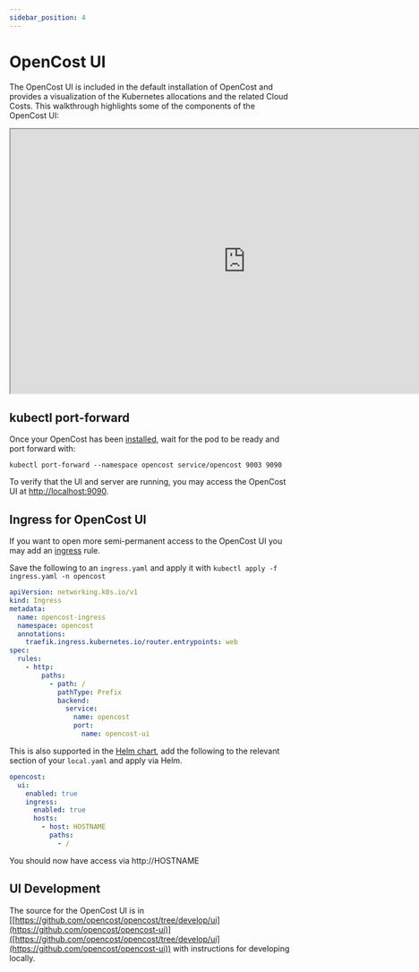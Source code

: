 ```yaml
---
sidebar_position: 4
---
```

# OpenCost UI

The OpenCost UI is included in the default installation of OpenCost and provides a visualization of the Kubernetes allocations and the related Cloud Costs. This walkthrough highlights some of the components of the OpenCost UI:

<iframe width="840" height="472" src="https://www.youtube.com/embed/lCP4Ci9Kcdg?si=RuDM3e0cKNFgWvpE" title="OpenCost UI Tour" frameborder="1" allow="accelerometer; autoplay; clipboard-write; encrypted-media; gyroscope; picture-in-picture; web-share" allowfullscreen></iframe>

## kubectl port-forward

Once your OpenCost has been [installed](install), wait for the pod to be ready and port forward with:

```
kubectl port-forward --namespace opencost service/opencost 9003 9090
```

To verify that the UI and server are running, you may access the OpenCost UI at [http://localhost:9090](http://localhost:9090).

## Ingress for OpenCost UI

If you want to open more semi-permanent access to the OpenCost UI you may add an [ingress](https://kubernetes.io/docs/concepts/services-networking/ingress/) rule.

Save the following to an `ingress.yaml` and apply it with `kubectl apply -f ingress.yaml -n opencost`

``` yaml
apiVersion: networking.k8s.io/v1
kind: Ingress
metadata:
  name: opencost-ingress
  namespace: opencost
  annotations:
    traefik.ingress.kubernetes.io/router.entrypoints: web
spec:
  rules:
    - http:
        paths:
          - path: /
            pathType: Prefix
            backend:
              service:
                name: opencost
                port:
                  name: opencost-ui
```

This is also supported in the [Helm chart](helm), add the following to the relevant section of your `local.yaml` and apply via Helm.

``` yaml
opencost:
  ui:
    enabled: true
    ingress:
      enabled: true
      hosts:
        - host: HOSTNAME
          paths:
            - /
```

You should now have access via http://HOSTNAME

## UI Development

The source for the OpenCost UI is in [[https://github.com/opencost/opencost/tree/develop/ui](https://github.com/opencost/opencost-ui)]([https://github.com/opencost/opencost/tree/develop/ui](https://github.com/opencost/opencost-ui)) with instructions for developing locally.
